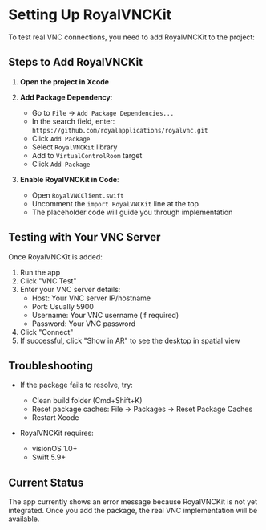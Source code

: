 # Setting Up RoyalVNCKit

To test real VNC connections, you need to add RoyalVNCKit to the project:

## Steps to Add RoyalVNCKit

1. **Open the project in Xcode**

2. **Add Package Dependency**:
   - Go to `File` → `Add Package Dependencies...`
   - In the search field, enter: `https://github.com/royalapplications/royalvnc.git`
   - Click `Add Package`
   - Select `RoyalVNCKit` library
   - Add to `VirtualControlRoom` target
   - Click `Add Package`

3. **Enable RoyalVNCKit in Code**:
   - Open `RoyalVNCClient.swift`
   - Uncomment the `import RoyalVNCKit` line at the top
   - The placeholder code will guide you through implementation

## Testing with Your VNC Server

Once RoyalVNCKit is added:

1. Run the app
2. Click "VNC Test"
3. Enter your VNC server details:
   - Host: Your VNC server IP/hostname
   - Port: Usually 5900
   - Username: Your VNC username (if required)
   - Password: Your VNC password
4. Click "Connect"
5. If successful, click "Show in AR" to see the desktop in spatial view

## Troubleshooting

- If the package fails to resolve, try:
  - Clean build folder (Cmd+Shift+K)
  - Reset package caches: File → Packages → Reset Package Caches
  - Restart Xcode

- RoyalVNCKit requires:
  - visionOS 1.0+
  - Swift 5.9+

## Current Status

The app currently shows an error message because RoyalVNCKit is not yet integrated. Once you add the package, the real VNC implementation will be available.
